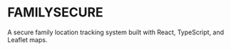 # FAMILYSECURE
A secure family location tracking system built with React, TypeScript, and Leaflet maps.

